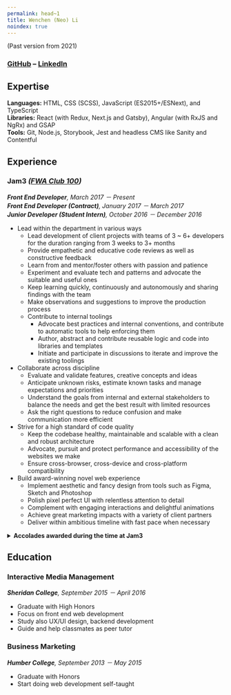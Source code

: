 ```yaml
---
permalink: head~1
title: Wenchen (Neo) Li
noindex: true
---
```


(Past version from 2021)

### [GitHub](https://github.com/neo) – [LinkedIn](https://www.linkedin.com/in/wenchen-li/)

## Expertise

**Languages:** HTML, CSS (SCSS), JavaScript (ES2015+/ESNext), and TypeScript<br>
**Libraries:** React (with Redux, Next.js and Gatsby), Angular (with RxJS and NgRx) and GSAP<br>
**Tools:** Git, Node.js, Storybook, Jest and headless CMS like Sanity and Contentful

## Experience

### Jam3 _([FWA Club 100](https://thefwa.com/news/fwa-club-100-welcomes-jam3))_

_**Front End Developer**, March 2017 － Present_<br>
_**Front End Developer (Contract)**, January 2017 － March 2017_<br>
_**Junior Developer (Student Intern)**, October 2016 － December 2016_

- Lead within the department in various ways
  - Lead development of client projects with teams of 3 ~ 6+ developers for the duration ranging from 3 weeks to 3+ months
  - Provide empathetic and educative code reviews as well as constructive feedback
  - Learn from and mentor/foster others with passion and patience
  - Experiment and evaluate tech and patterns and advocate the suitable and useful ones
  - Keep learning quickly, continuously and autonomously and sharing findings with the team
  - Make observations and suggestions to improve the production process
  - Contribute to internal toolings
    - Advocate best practices and internal conventions, and contribute to automatic tools to help enforcing them
    - Author, abstract and contribute reusable logic and code into libraries and templates
    - Initiate and participate in discussions to iterate and improve the existing toolings
- Collaborate across discipline
  - Evaluate and validate features, creative concepts and ideas
  - Anticipate unknown risks, estimate known tasks and manage expectations and priorities
  - Understand the goals from internal and external stakeholders to balance the needs and get the best result with limited resources
  - Ask the right questions to reduce confusion and make communication more efficient
- Strive for a high standard of code quality
  - Keep the codebase healthy, maintainable and scalable with a clean and robust architecture
  - Advocate, pursuit and protect performance and accessibility of the websites we make
  - Ensure cross-browser, cross-device and cross-platform compatibility
- Build award-winning novel web experience
  - Implement aesthetic and fancy design from tools such as Figma, Sketch and Photoshop
  - Polish pixel perfect UI with relentless attention to detail
  - Complement with engaging interactions and delightful animations
  - Achieve great marketing impacts with a variety of client partners
  - Deliver within ambitious timeline with fast pace when necessary

<details>

<summary><strong>Accolades awarded during the time at Jam3</strong></summary>

- [NFB](https://www.nfb.ca/interactive/yesterday/ "National Film Board of Canada") data visualization with COVID-19 related Tweets: Yesterday, Today, Tomorrow ([see it live](https://yesterday.nfb.ca/))
  - Webby [People's Voice Winner](https://winners.webbyawards.com/2021/websites-and-mobile-sites/general-websites-and-mobile-sites/netart/172346/yesterday-today-tomorrow) in the [NetArt](https://winners.webbyawards.com/winners/websites-and-mobile-sites/general-websites-and-mobile-sites/netart) category
  - [FWA of the day](https://thefwa.com/cases/yesterday-today-tomorrow) － November 4, 2020
  - CSS Design Awards [Website of the day](https://www.cssdesignawards.com/sites/yesterday-today-tomorrow/38071/) － December 3, 2020
  - ADCC Awards: Silver in [Website Animation & Motion](https://winning.work/work/601-nfb-covid), Bronze in [Website Design](https://winning.work/work/600-nfb-covid) and [Creative Data](https://winning.work/work/599-nfb-covid)
- Google Cloud showcase demo: Healthcare-Grade Secure Cloud ([see it live](https://showcase.withgoogle.com/healthcare-security/))
  - [FWA of the day](https://thefwa.com/cases/google-cloud-demos-healthcare) － November 21, 2020
  - Awwwards [Site Of The Day](https://www.awwwards.com/sites/google-cloud-demos-healthcare) and Developer Site － December 18, 2020
  - CSS Design Awards [Website of the day](https://www.cssdesignawards.com/sites/google-cloud-demos-healthcare/38190/) & [Website of the year nominee](https://cssdesignawards.com/woty2020/sites/google-cloud-demos-healthcare) － December 20, 2020
- Twitter Culture & Conversations ([see it live](https://marketing.twitter.com/en/culture-and-conversations#/))
  - [FWA of the day](https://thefwa.com/cases/twitter-culture-conversations) － March 26, 2020

</details>

## Education

### Interactive Media Management

_**Sheridan College**, September 2015 － April 2016_

- Graduate with High Honors
- Focus on front end web development
- Study also UX/UI design, backend development
- Guide and help classmates as peer tutor

### Business Marketing

_**Humber College**, September 2013 － May 2015_

- Graduate with Honors
- Start doing web development self-taught
